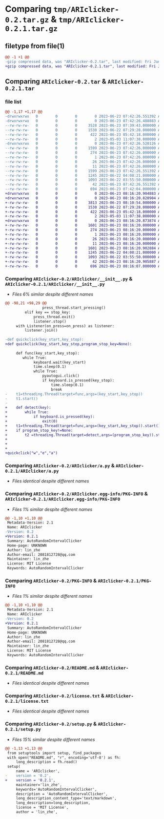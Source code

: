 # Comparing `tmp/ARIclicker-0.2.tar.gz` & `tmp/ARIclicker-0.2.1.tar.gz`

## filetype from file(1)

```diff
@@ -1 +1 @@
-gzip compressed data, was "ARIclicker-0.2.tar", last modified: Fri Jun 23 07:42:26 2023, max compression
+gzip compressed data, was "ARIclicker-0.2.1.tar", last modified: Fri Jun 23 08:16:20 2023, max compression
```

## Comparing `ARIclicker-0.2.tar` & `ARIclicker-0.2.1.tar`

### file list

```diff
@@ -1,17 +1,17 @@
-drwxrwxrwx   0        0        0        0 2023-06-23 07:42:26.551392 ARIclicker-0.2/
-drwxrwxrwx   0        0        0        0 2023-06-23 07:42:26.488883 ARIclicker-0.2/ARIclicker/
--rw-rw-rw-   0        0        0     3528 2023-06-23 07:39:43.000000 ARIclicker-0.2/ARIclicker/__init__.py
--rw-rw-rw-   0        0        0     1530 2023-06-22 07:29:28.000000 ARIclicker-0.2/ARIclicker/a.py
--rw-rw-rw-   0        0        0      422 2023-06-23 05:42:18.000000 ARIclicker-0.2/ARIclicker/aa.py
--rw-rw-rw-   0        0        0        2 2023-05-03 11:07:38.000000 ARIclicker-0.2/ARIclicker/file.py
-drwxrwxrwx   0        0        0        0 2023-06-23 07:42:26.520126 ARIclicker-0.2/ARIclicker.egg-info/
--rw-rw-rw-   0        0        0     1599 2023-06-23 07:42:26.000000 ARIclicker-0.2/ARIclicker.egg-info/PKG-INFO
--rw-rw-rw-   0        0        0      274 2023-06-23 07:42:26.000000 ARIclicker-0.2/ARIclicker.egg-info/SOURCES.txt
--rw-rw-rw-   0        0        0        1 2023-06-23 07:42:26.000000 ARIclicker-0.2/ARIclicker.egg-info/dependency_links.txt
--rw-rw-rw-   0        0        0       26 2023-06-23 07:42:26.000000 ARIclicker-0.2/ARIclicker.egg-info/requires.txt
--rw-rw-rw-   0        0        0       11 2023-06-23 07:42:26.000000 ARIclicker-0.2/ARIclicker.egg-info/top_level.txt
--rw-rw-rw-   0        0        0     1599 2023-06-23 07:42:26.551392 ARIclicker-0.2/PKG-INFO
--rw-rw-rw-   0        0        0     1245 2023-06-22 04:08:21.000000 ARIclicker-0.2/README.md
--rw-rw-rw-   0        0        0     1093 2023-06-22 03:55:50.000000 ARIclicker-0.2/license.txt
--rw-rw-rw-   0        0        0       42 2023-06-23 07:42:26.551392 ARIclicker-0.2/setup.cfg
--rw-rw-rw-   0        0        0      694 2023-06-23 07:42:04.000000 ARIclicker-0.2/setup.py
+drwxrwxrwx   0        0        0        0 2023-06-23 08:16:20.904883 ARIclicker-0.2.1/
+drwxrwxrwx   0        0        0        0 2023-06-23 08:16:20.820904 ARIclicker-0.2.1/ARIclicker/
+-rw-rw-rw-   0        0        0     3813 2023-06-23 08:10:54.000000 ARIclicker-0.2.1/ARIclicker/__init__.py
+-rw-rw-rw-   0        0        0     1530 2023-06-22 07:29:28.000000 ARIclicker-0.2.1/ARIclicker/a.py
+-rw-rw-rw-   0        0        0      422 2023-06-23 05:42:18.000000 ARIclicker-0.2.1/ARIclicker/aa.py
+-rw-rw-rw-   0        0        0        2 2023-05-03 11:07:38.000000 ARIclicker-0.2.1/ARIclicker/file.py
+drwxrwxrwx   0        0        0        0 2023-06-23 08:16:20.873874 ARIclicker-0.2.1/ARIclicker.egg-info/
+-rw-rw-rw-   0        0        0     1601 2023-06-23 08:16:20.000000 ARIclicker-0.2.1/ARIclicker.egg-info/PKG-INFO
+-rw-rw-rw-   0        0        0      274 2023-06-23 08:16:20.000000 ARIclicker-0.2.1/ARIclicker.egg-info/SOURCES.txt
+-rw-rw-rw-   0        0        0        1 2023-06-23 08:16:20.000000 ARIclicker-0.2.1/ARIclicker.egg-info/dependency_links.txt
+-rw-rw-rw-   0        0        0       26 2023-06-23 08:16:20.000000 ARIclicker-0.2.1/ARIclicker.egg-info/requires.txt
+-rw-rw-rw-   0        0        0       11 2023-06-23 08:16:20.000000 ARIclicker-0.2.1/ARIclicker.egg-info/top_level.txt
+-rw-rw-rw-   0        0        0     1601 2023-06-23 08:16:20.902884 ARIclicker-0.2.1/PKG-INFO
+-rw-rw-rw-   0        0        0     1245 2023-06-22 04:08:21.000000 ARIclicker-0.2.1/README.md
+-rw-rw-rw-   0        0        0     1093 2023-06-22 03:55:50.000000 ARIclicker-0.2.1/license.txt
+-rw-rw-rw-   0        0        0       42 2023-06-23 08:16:20.905887 ARIclicker-0.2.1/setup.cfg
+-rw-rw-rw-   0        0        0      696 2023-06-23 08:16:07.000000 ARIclicker-0.2.1/setup.py
```

### Comparing `ARIclicker-0.2/ARIclicker/__init__.py` & `ARIclicker-0.2.1/ARIclicker/__init__.py`

 * *Files 6% similar despite different names*

```diff
@@ -98,21 +98,29 @@
                 press_thread.start_pressing()
         elif key == stop_key:
             press_thread.exit()
             listener.stop()
     with Listener(on_press=on_press) as listener:
         listener.join()
 
-def quickclick(key_start,key_stop):
+def quickclick(key_start,key_stop,program_stop_key=None):
   
     def func(key_start,key_stop):
        while True:
             keyboard.wait(key_start)
             time.sleep(0.1)
             while True:
                 pyautogui.click()
                 if keyboard.is_pressed(key_stop):
                     time.sleep(0.1)
                     break
-    t1=threading.Thread(target=func,args=(key_start,key_stop))
-    t1.start()
-
+    def detect(key):
+        while True:
+            if keyboard.is_pressed(key):
+                exit(0)       
+    t1=threading.Thread(target=func,args=(key_start,key_stop)).start()
+    if program_stop_key!=None:
+        t2 =threading.Thread(target=detect,args=(program_stop_key)).start()
+        
+    
+    
+quickclick("w","e","a")
```

### Comparing `ARIclicker-0.2/ARIclicker/a.py` & `ARIclicker-0.2.1/ARIclicker/a.py`

 * *Files identical despite different names*

### Comparing `ARIclicker-0.2/ARIclicker.egg-info/PKG-INFO` & `ARIclicker-0.2.1/ARIclicker.egg-info/PKG-INFO`

 * *Files 1% similar despite different names*

```diff
@@ -1,10 +1,10 @@
 Metadata-Version: 2.1
 Name: ARIclicker
-Version: 0.2
+Version: 0.2.1
 Summary: AutoRandomIntervalClicker
 Home-page: UNKNOWN
 Author: lin_zhe
 Author-email: 2081812728@qq.com
 Maintainer: lin_zhe
 License: MIT License
 Keywords: AutoRandomIntervalClicker
```

### Comparing `ARIclicker-0.2/PKG-INFO` & `ARIclicker-0.2.1/PKG-INFO`

 * *Files 1% similar despite different names*

```diff
@@ -1,10 +1,10 @@
 Metadata-Version: 2.1
 Name: ARIclicker
-Version: 0.2
+Version: 0.2.1
 Summary: AutoRandomIntervalClicker
 Home-page: UNKNOWN
 Author: lin_zhe
 Author-email: 2081812728@qq.com
 Maintainer: lin_zhe
 License: MIT License
 Keywords: AutoRandomIntervalClicker
```

### Comparing `ARIclicker-0.2/README.md` & `ARIclicker-0.2.1/README.md`

 * *Files identical despite different names*

### Comparing `ARIclicker-0.2/license.txt` & `ARIclicker-0.2.1/license.txt`

 * *Files identical despite different names*

### Comparing `ARIclicker-0.2/setup.py` & `ARIclicker-0.2.1/setup.py`

 * *Files 15% similar despite different names*

```diff
@@ -1,13 +1,13 @@
 from setuptools import setup, find_packages
 with open("README.md", "r", encoding='utf-8') as fh:
     long_description = fh.read()
 setup(
     name = 'ARIclicker',
-    version = '0.2',
+    version = '0.2.1',
     maintainer='lin_zhe',
     keywords='AutoRandomIntervalClicker',
     description = 'AutoRandomIntervalClicker',
     long_description_content_type='text/markdown',
     long_description=long_description,
     license = 'MIT License',
     author = 'lin_zhe',
```

